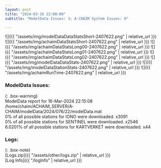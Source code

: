 ```yaml
---
layout: post
title: "2024-03-16 22:00:00"
subtitle: "ModelData Issues: 3; A-CHAIM System Issues: 0"

---
```


![]({{ "/assets/img/modelDataDataStatsShort-2407622.png" | relative_url }})
![]({{ "/assets/img/achaimDataStatsShort-2407622.png" | relative_url }})
![]({{ "/assets/img/achaimDataStatsLong00-2407622.png" | relative_url }})
![]({{ "/assets/img/achaimDataStatsLong01-2407622.png" | relative_url }})
![]({{ "/assets/img/achaimDataStatsLong02-2407622.png" | relative_url }})
![]({{ "/assets/img/modelDataDataStats-2407622.png" | relative_url }})
![]({{ "/assets/img/modelDataStationStats-2407622.png" | relative_url }})
![]({{ "/assets/img/achaimRunTime-2407622.png" | relative_url }})


### ModelData Issues:  
  
{: .box-warning}  
 ModelData report for 16-Mar-2024 22:15:08   
 /home/chaim/ACHAIM_SERVER/A-CHAIM/modelData/2024/076/22/modelData.mat   
 0% of all possible stations for IONO were downloaded. x3091   
 0% of all possible stations for SENTINEL were downloaded. x2546   
 6.0201% of all possible stations for KARTVERKET were downloaded. x44   
  


### Logs:  
  
{: .box-note}  
[Logs.zip]({{ "/assets/other/logs.zip" | relative_url }})  
[Log Info]({{ "/logInfo" | relative_url }})  
